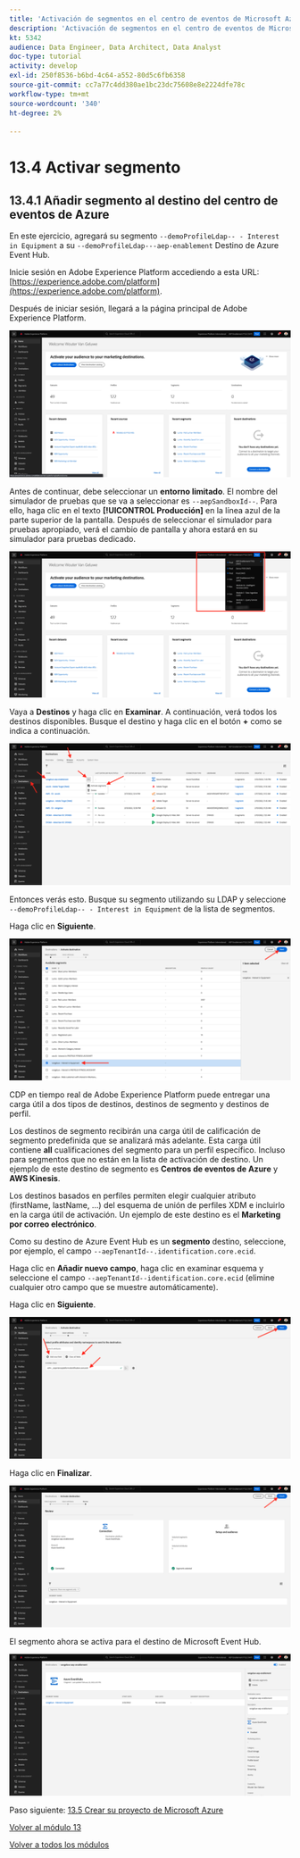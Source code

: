 ```yaml
---
title: 'Activación de segmentos en el centro de eventos de Microsoft Azure: Activar segmento'
description: 'Activación de segmentos en el centro de eventos de Microsoft Azure: Activar segmento'
kt: 5342
audience: Data Engineer, Data Architect, Data Analyst
doc-type: tutorial
activity: develop
exl-id: 250f8536-b6bd-4c64-a552-80d5c6fb6358
source-git-commit: cc7a77c4dd380ae1bc23dc75608e8e2224dfe78c
workflow-type: tm+mt
source-wordcount: '340'
ht-degree: 2%

---
```


# 13.4 Activar segmento

## 13.4.1 Añadir segmento al destino del centro de eventos de Azure

En este ejercicio, agregará su segmento `--demoProfileLdap-- - Interest in Equipment` a su `--demoProfileLdap---aep-enablement` Destino de Azure Event Hub.

Inicie sesión en Adobe Experience Platform accediendo a esta URL: [https://experience.adobe.com/platform](https://experience.adobe.com/platform).

Después de iniciar sesión, llegará a la página principal de Adobe Experience Platform.

![Ingesta de datos](../module2/images/home.png)

Antes de continuar, debe seleccionar un **entorno limitado**. El nombre del simulador de pruebas que se va a seleccionar es ``--aepSandboxId--``. Para ello, haga clic en el texto **[!UICONTROL Producción]** en la línea azul de la parte superior de la pantalla. Después de seleccionar el simulador para pruebas apropiado, verá el cambio de pantalla y ahora estará en su simulador para pruebas dedicado.

![Ingesta de datos](../module2/images/sb1.png)

Vaya a **Destinos** y haga clic en **Examinar**. A continuación, verá todos los destinos disponibles. Busque el destino y haga clic en el botón **+** como se indica a continuación.

![5-01-select-destination.png](./images/5-01-select-destination.png)

Entonces verás esto. Busque su segmento utilizando su LDAP y seleccione `--demoProfileLdap-- - Interest in Equipment` de la lista de segmentos.

Haga clic en **Siguiente**.

![5-04-select-segment.png](./images/5-04-select-segment.png)

CDP en tiempo real de Adobe Experience Platform puede entregar una carga útil a dos tipos de destinos, destinos de segmento y destinos de perfil.

Los destinos de segmento recibirán una carga útil de calificación de segmento predefinida que se analizará más adelante. Esta carga útil contiene **all** cualificaciones del segmento para un perfil específico. Incluso para segmentos que no están en la lista de activación de destino. Un ejemplo de este destino de segmento es **Centros de eventos de Azure** y **AWS Kinesis**.

Los destinos basados en perfiles permiten elegir cualquier atributo (firstName, lastName, ...) del esquema de unión de perfiles XDM e incluirlo en la carga útil de activación. Un ejemplo de este destino es el **Marketing por correo electrónico**.

Como su destino de Azure Event Hub es un **segmento** destino, seleccione, por ejemplo, el campo `--aepTenantId--.identification.core.ecid`.

Haga clic en **Añadir nuevo campo**, haga clic en examinar esquema y seleccione el campo `--aepTenantId--identification.core.ecid` (elimine cualquier otro campo que se muestre automáticamente).

Haga clic en **Siguiente**.

![5-05-select-attributes.png](./images/5-05-select-attributes.png)

Haga clic en **Finalizar**.

![5-06-destination-finish.png](./images/5-06-destination-finish.png)

El segmento ahora se activa para el destino de Microsoft Event Hub.

![5-07-destination-segment-added.png](./images/5-07-destination-segment-added.png)

Paso siguiente: [13.5 Crear su proyecto de Microsoft Azure](./ex5.md)

[Volver al módulo 13](./segment-activation-microsoft-azure-eventhub.md)

[Volver a todos los módulos](./../../overview.md)

